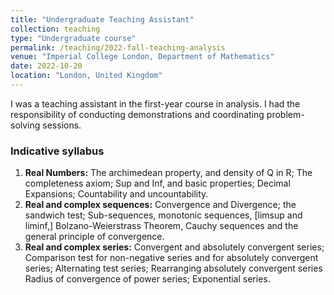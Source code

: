 ```yaml
---
title: "Undergraduate Teaching Assistant"
collection: teaching
type: "Undergraduate course"
permalink: /teaching/2022-fall-teaching-analysis
venue: "Imperial College London, Department of Mathematics"
date: 2022-10-20
location: "London, United Kingdom"
---
```


I was a teaching assistant in the first-year course in analysis. I had the responsibility of
conducting demonstrations and coordinating problem-solving sessions. 
<h3>Indicative syllabus</h3>
<ol>
  <li><b>Real Numbers:</b> The archimedean property, and density of Q in R; The completeness axiom; Sup and Inf, and basic properties; Decimal Expansions; Countability and uncountability.</li>
  <li><b>Real and complex sequences:</b> Convergence and Divergence; the sandwich test; Sub-sequences, monotonic sequences, [limsup and liminf,] Bolzano-Weierstrass Theorem, Cauchy sequences and the general principle of convergence.</li>
  <li><b>Real and complex series:</b> Convergent and absolutely convergent series; Comparison test for non-negative series and for absolutely convergent series; Alternating test series; Rearranging absolutely convergent series Radius of convergence of power series; Exponential series.</li>
</ol>

